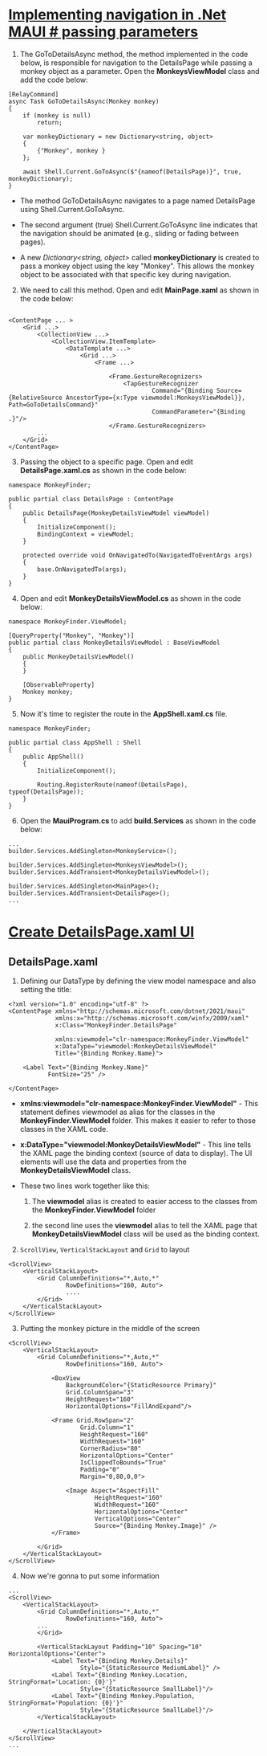 # [Implementing navigation in .Net MAUI # passing parameters](https://youtu.be/DuNLR_NJv8U?t=8763)

1. The GoToDetailsAsync method, the method implemented in the code below,  is responsible for navigation to the DetailsPage while passing a monkey object as a parameter. Open the **MonkeysViewModel** class and add the code below:
   
```
[RelayCommand]
async Task GoToDetailsAsync(Monkey monkey)
{
    if (monkey is null)
        return;

    var monkeyDictionary = new Dictionary<string, object>
    {
        {"Monkey", monkey }
    };

    await Shell.Current.GoToAsync($"{nameof(DetailsPage)}", true, monkeyDictionary);
}
```

* The method GoToDetailsAsync navigates to a page named DetailsPage using Shell.Current.GoToAsync.

* The second argument (true) Shell.Current.GoToAsync line indicates that the navigation should be animated (e.g., sliding or fading between pages).

* A new *Dictionary<string, object>* called **monkeyDictionary** is created to pass a monkey object using the key "Monkey". This allows the monkey object to be associated with that specific key during navigation.

2. We need to call this method. Open and edit **MainPage.xaml** as shown in the code below:

```

<ContentPage ... >
    <Grid ...>
        <CollectionView ...>
            <CollectionView.ItemTemplate>
                <DataTemplate ...>
                    <Grid ...>
                        <Frame ...>

                            <Frame.GestureRecognizers>
                                <TapGestureRecognizer 
                                        Command="{Binding Source={RelativeSource AncestorType={x:Type viewmodel:MonkeysViewModel}}, Path=GoToDetailsCommand}"
                                        CommandParameter="{Binding .}"/>
                            </Frame.GestureRecognizers>
        ...                            
    </Grid>
</ContentPage>
```

3. Passing the object to a specific page. Open and edit **DetailsPage.xaml.cs** as shown in the code below:

```
namespace MonkeyFinder;

public partial class DetailsPage : ContentPage
{
	public DetailsPage(MonkeyDetailsViewModel viewModel)
	{
		InitializeComponent();
		BindingContext = viewModel;
	}

    protected override void OnNavigatedTo(NavigatedToEventArgs args)
    {
        base.OnNavigatedTo(args);
    }
}
```

4. Open and edit **MonkeyDetailsViewModel.cs** as shown in the code below:

```
namespace MonkeyFinder.ViewModel;

[QueryProperty("Monkey", "Monkey")]
public partial class MonkeyDetailsViewModel : BaseViewModel
{
    public MonkeyDetailsViewModel()
    {        
    }

    [ObservableProperty]
    Monkey monkey;
}
```

5. Now it's time to register the route in the **AppShell.xaml.cs** file.
   
```
namespace MonkeyFinder;

public partial class AppShell : Shell
{
	public AppShell()
	{
		InitializeComponent();

        Routing.RegisterRoute(nameof(DetailsPage), typeof(DetailsPage));
    }
}
```

6. Open the **MauiProgram.cs** to add **build.Services** as shown in the code below:
   
```
...
builder.Services.AddSingleton<MonkeyService>();

builder.Services.AddSingleton<MonkeysViewModel>();
builder.Services.AddTransient<MonkeyDetailsViewModel>();

builder.Services.AddSingleton<MainPage>();
builder.Services.AddTransient<DetailsPage>();
...
```
   
# [Create DetailsPage.xaml UI](https://youtu.be/DuNLR_NJv8U?t=9868)

## DetailsPage.xaml
  
1. Defining our DataType by defining the view model namespace and also setting the title:
   
```
<?xml version="1.0" encoding="utf-8" ?>
<ContentPage xmlns="http://schemas.microsoft.com/dotnet/2021/maui"
             xmlns:x="http://schemas.microsoft.com/winfx/2009/xaml"
             x:Class="MonkeyFinder.DetailsPage"
                          
             xmlns:viewmodel="clr-namespace:MonkeyFinder.ViewModel"
             x:DataType="viewmodel:MonkeyDetailsViewModel"            
             Title="{Binding Monkey.Name}">

    <Label Text="{Binding Monkey.Name}"
           FontSize="25" />

</ContentPage>
```

* **xmlns:viewmodel="clr-namespace:MonkeyFinder.ViewModel"** - This statement defines viewmodel as alias for the classes in the **MonkeyFinder.ViewModel** folder. This makes it easier to refer to those classes in the XAML code.

* **x:DataType="viewmodel:MonkeyDetailsViewModel"** - This line tells the XAML page the binding context (source of data to display). The UI elements will use the data and properties from the **MonkeyDetailsViewModel** class.

* These two lines work together like this:

    1. The **viewmodel** alias is created to easier access to the classes  from the **MonkeyFinder.ViewModel** folder

    2. the second line uses the **viewmodel** alias to tell the XAML page that **MonkeyDetailsViewModel** class will be used as the binding context.

2. `ScrollView`, `VerticalStackLayout` and `Grid` to layout
   
```
<ScrollView>
    <VerticalStackLayout>
        <Grid ColumnDefinitions="*,Auto,*"
                RowDefinitions="160, Auto">
                ....
        </Grid>
    </VerticalStackLayout>
</ScrollView>
```

3. Putting the monkey picture in the middle of the screen

```
<ScrollView>
    <VerticalStackLayout>
        <Grid ColumnDefinitions="*,Auto,*"
                RowDefinitions="160, Auto">

            <BoxView
                BackgroundColor="{StaticResource Primary}"
                Grid.ColumnSpan="3"
                HeightRequest="160" 
                HorizontalOptions="FillAndExpand"/>

            <Frame Grid.RowSpan="2"
                    Grid.Column="1"
                    HeightRequest="160"
                    WidthRequest="160"
                    CornerRadius="80"
                    HorizontalOptions="Center"
                    IsClippedToBounds="True"
                    Padding="0"
                    Margin="0,80,0,0">

                <Image Aspect="AspectFill"
                        HeightRequest="160"
                        WidthRequest="160"
                        HorizontalOptions="Center"
                        VerticalOptions="Center"
                        Source="{Binding Monkey.Image}" />
            </Frame>
            
        </Grid>
    </VerticalStackLayout>
</ScrollView>
```

4. Now we're gonna to put some information

```
...
<ScrollView>
    <VerticalStackLayout>
        <Grid ColumnDefinitions="*,Auto,*"
                RowDefinitions="160, Auto">
        ...
        </Grid>   

        <VerticalStackLayout Padding="10" Spacing="10" HorizontalOptions="Center">
            <Label Text="{Binding Monkey.Details}" 
                    Style="{StaticResource MediumLabel}" />
            <Label Text="{Binding Monkey.Location, StringFormat='Location: {0}'}" 
                    Style="{StaticResource SmallLabel}"/>
            <Label Text="{Binding Monkey.Population, StringFormat='Population: {0}'}" 
                    Style="{StaticResource SmallLabel}"/>
        </VerticalStackLayout>

    </VerticalStackLayout>
</ScrollView>
...
```
